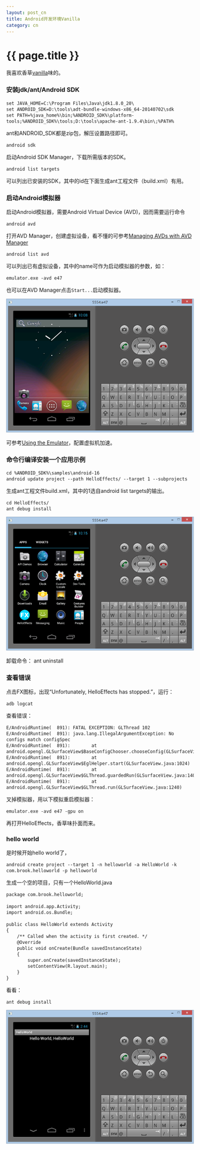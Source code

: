 ```yaml
---
layout: post_cn
title: Android开发环境Vanilla
category: cn
---
```


{{ page.title }}
================

我喜欢香草[vanilla](http://en.wikipedia.org/wiki/Vanilla_software)味的。

### 安装jdk/ant/Android SDK

    set JAVA_HOME=C:\Program Files\Java\jdk1.8.0_20\
    set ANDROID_SDK=D:\tools\adt-bundle-windows-x86_64-20140702\sdk
    set PATH=%java_home%\bin;%ANDROID_SDK%\platform-tools;%ANDROID_SDK%\tools;D:\tools\apache-ant-1.9.4\bin\;%PATH%

ant和ANDROID_SDK都是zip包，解压设置路径即可。

    android sdk

启动Android SDK Manager，下载所需版本的SDK。

    android list targets

可以列出已安装的SDK，其中的id在下面生成ant工程文件（build.xml）有用。

### 启动Android模拟器

启动Android模拟器，需要Android Virtual Device (AVD)，因而需要运行命令

    android avd

打开AVD Manager，创建虚拟设备，看不懂的可参考[Managing AVDs with AVD Manager](http://developer.android.com/tools/devices/managing-avds.html)

    android list avd

可以列出已有虚拟设备，其中的name可作为启动模拟器的参数，如：

    emulator.exe -avd e47

也可以在AVD Manager点击`Start...`启动模拟器。

![android0](/assets/images/android0.png)

可参考[Using the Emulator](http://developer.android.com/tools/devices/emulator.html)，配置虚拟机加速。

### 命令行编译安装一个应用示例

    cd %ANDROID_SDK%\samples\android-16
    android update project --path HelloEffects/ --target 1 --subprojects

生成ant工程文件build.xml，其中的1选自android list targets的输出。

    cd HelloEffects/
    ant debug install

![android1](/assets/images/android1.png)

卸载命令：
    ant uninstall

### 查看错误

点击FX图标，出现“Unfortunately, HelloEffects has stopped.”，运行：

    adb logcat

查看错误：

    E/AndroidRuntime(  891): FATAL EXCEPTION: GLThread 102
    E/AndroidRuntime(  891): java.lang.IllegalArgumentException: No configs match configSpec
    E/AndroidRuntime(  891):        at android.opengl.GLSurfaceView$BaseConfigChooser.chooseConfig(GLSurfaceView.java:863)
    E/AndroidRuntime(  891):        at android.opengl.GLSurfaceView$EglHelper.start(GLSurfaceView.java:1024)
    E/AndroidRuntime(  891):        at android.opengl.GLSurfaceView$GLThread.guardedRun(GLSurfaceView.java:1401)
    E/AndroidRuntime(  891):        at android.opengl.GLSurfaceView$GLThread.run(GLSurfaceView.java:1240)


叉掉模拟器，用以下模拟重启模拟器：

    emulator.exe -avd e47 -gpu on

再打开HelloEffects，香草味扑面而来。

### hello world

是时候开始hello world了，

    android create project --target 1 -n helloworld -a HelloWorld -k com.brook.helloworld -p helloworld

生成一个空的项目，只有一个HelloWorld.java


    package com.brook.helloworld;

    import android.app.Activity;
    import android.os.Bundle;

    public class HelloWorld extends Activity
    {
        /** Called when the activity is first created. */
        @Override
        public void onCreate(Bundle savedInstanceState)
        {
            super.onCreate(savedInstanceState);
            setContentView(R.layout.main);
        }
    }


看看：

    ant debug install

![android2](/assets/images/android2.png)

